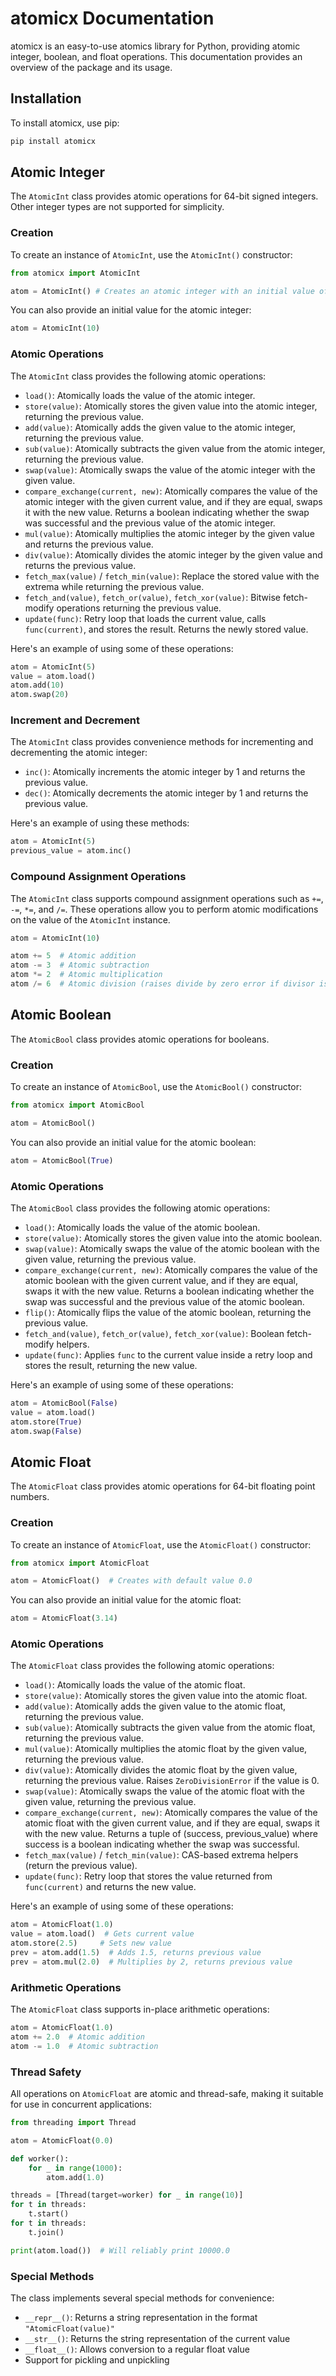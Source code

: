 # atomicx Documentation

atomicx is an easy-to-use atomics library for Python, providing atomic integer, boolean, and float operations. This documentation provides an overview of the package and its usage.

## Installation

To install atomicx, use pip:

```bash
pip install atomicx
```

## Atomic Integer

The `AtomicInt` class provides atomic operations for 64-bit signed integers. Other integer types are not supported
for simplicity.

### Creation

To create an instance of `AtomicInt`, use the `AtomicInt()` constructor:

```python
from atomicx import AtomicInt

atom = AtomicInt() # Creates an atomic integer with an initial value of 0
```

You can also provide an initial value for the atomic integer:

```python
atom = AtomicInt(10)
```

### Atomic Operations

The `AtomicInt` class provides the following atomic operations:

- `load()`: Atomically loads the value of the atomic integer.
- `store(value)`: Atomically stores the given value into the atomic integer, returning the previous value.
- `add(value)`: Atomically adds the given value to the atomic integer, returning the previous value.
- `sub(value)`: Atomically subtracts the given value from the atomic integer, returning the previous value.
- `swap(value)`: Atomically swaps the value of the atomic integer with the given value.
- `compare_exchange(current, new)`: Atomically compares the value of the atomic integer with the given current value, and if they are equal, swaps it with the new value. Returns a boolean indicating whether the swap was successful and the previous value of the atomic integer.
- `mul(value)`: Atomically multiplies the atomic integer by the given value and returns the previous value.
- `div(value)`: Atomically divides the atomic integer by the given value and returns the previous value.
- `fetch_max(value)` / `fetch_min(value)`: Replace the stored value with the extrema while returning the previous value.
- `fetch_and(value)`, `fetch_or(value)`, `fetch_xor(value)`: Bitwise fetch-modify operations returning the previous value.
- `update(func)`: Retry loop that loads the current value, calls `func(current)`, and stores the result. Returns the newly stored value.

Here's an example of using some of these operations:

```python
atom = AtomicInt(5)
value = atom.load()
atom.add(10)
atom.swap(20)
```

### Increment and Decrement

The `AtomicInt` class provides convenience methods for incrementing and decrementing the atomic integer:

- `inc()`: Atomically increments the atomic integer by 1 and returns the previous value.
- `dec()`: Atomically decrements the atomic integer by 1 and returns the previous value.

Here's an example of using these methods:

```python
atom = AtomicInt(5)
previous_value = atom.inc()
```

### Compound Assignment Operations

The `AtomicInt` class supports compound assignment operations such as `+=`, `-=`, `*=`, and `/=`. These operations allow you to perform atomic modifications on the value of the `AtomicInt` instance.

```python
atom = AtomicInt(10)

atom += 5  # Atomic addition
atom -= 3  # Atomic subtraction
atom *= 2  # Atomic multiplication
atom /= 6  # Atomic division (raises divide by zero error if divisor is zero)
```

## Atomic Boolean

The `AtomicBool` class provides atomic operations for booleans.

### Creation

To create an instance of `AtomicBool`, use the `AtomicBool()` constructor:

```python
from atomicx import AtomicBool

atom = AtomicBool()
```

You can also provide an initial value for the atomic boolean:

```python
atom = AtomicBool(True)
```

### Atomic Operations

The `AtomicBool` class provides the following atomic operations:

- `load()`: Atomically loads the value of the atomic boolean.
- `store(value)`: Atomically stores the given value into the atomic boolean.
- `swap(value)`: Atomically swaps the value of the atomic boolean with the given value, returning the previous value.
- `compare_exchange(current, new)`: Atomically compares the value of the atomic boolean with the given current value, and if they are equal, swaps it with the new value. Returns a boolean indicating whether the swap was successful and the previous value of the atomic boolean.
- `flip()`: Atomically flips the value of the atomic boolean, returning the previous value.
- `fetch_and(value)`, `fetch_or(value)`, `fetch_xor(value)`: Boolean fetch-modify helpers.
- `update(func)`: Applies `func` to the current value inside a retry loop and stores the result, returning the new value.

Here's an example of using some of these operations:

```python
atom = AtomicBool(False)
value = atom.load()
atom.store(True)
atom.swap(False)
```

## Atomic Float

The `AtomicFloat` class provides atomic operations for 64-bit floating point numbers.

### Creation

To create an instance of `AtomicFloat`, use the `AtomicFloat()` constructor:

```python
from atomicx import AtomicFloat

atom = AtomicFloat()  # Creates with default value 0.0
```

You can also provide an initial value for the atomic float:

```python
atom = AtomicFloat(3.14)
```

### Atomic Operations

The `AtomicFloat` class provides the following atomic operations:

- `load()`: Atomically loads the value of the atomic float.
- `store(value)`: Atomically stores the given value into the atomic float.
- `add(value)`: Atomically adds the given value to the atomic float, returning the previous value.
- `sub(value)`: Atomically subtracts the given value from the atomic float, returning the previous value.
- `mul(value)`: Atomically multiplies the atomic float by the given value, returning the previous value.
- `div(value)`: Atomically divides the atomic float by the given value, returning the previous value. Raises `ZeroDivisionError` if the value is 0.
- `swap(value)`: Atomically swaps the value of the atomic float with the given value, returning the previous value.
- `compare_exchange(current, new)`: Atomically compares the value of the atomic float with the given current value, and if they are equal, swaps it with the new value. Returns a tuple of (success, previous_value) where success is a boolean indicating whether the swap was successful.
- `fetch_max(value)` / `fetch_min(value)`: CAS-based extrema helpers (return the previous value).
- `update(func)`: Retry loop that stores the value returned from `func(current)` and returns the new value.

Here's an example of using some of these operations:

```python
atom = AtomicFloat(1.0)
value = atom.load()  # Gets current value
atom.store(2.5)     # Sets new value
prev = atom.add(1.5)  # Adds 1.5, returns previous value
prev = atom.mul(2.0)  # Multiplies by 2, returns previous value
```

### Arithmetic Operations

The `AtomicFloat` class supports in-place arithmetic operations:

```python
atom = AtomicFloat(1.0)
atom += 2.0  # Atomic addition
atom -= 1.0  # Atomic subtraction
```

### Thread Safety

All operations on `AtomicFloat` are atomic and thread-safe, making it suitable for use in concurrent applications:

```python
from threading import Thread

atom = AtomicFloat(0.0)

def worker():
    for _ in range(1000):
        atom.add(1.0)

threads = [Thread(target=worker) for _ in range(10)]
for t in threads:
    t.start()
for t in threads:
    t.join()

print(atom.load())  # Will reliably print 10000.0
```

### Special Methods

The class implements several special methods for convenience:

- `__repr__()`: Returns a string representation in the format `"AtomicFloat(value)"`
- `__str__()`: Returns the string representation of the current value
- `__float__()`: Allows conversion to a regular float value
- Support for pickling and unpickling
